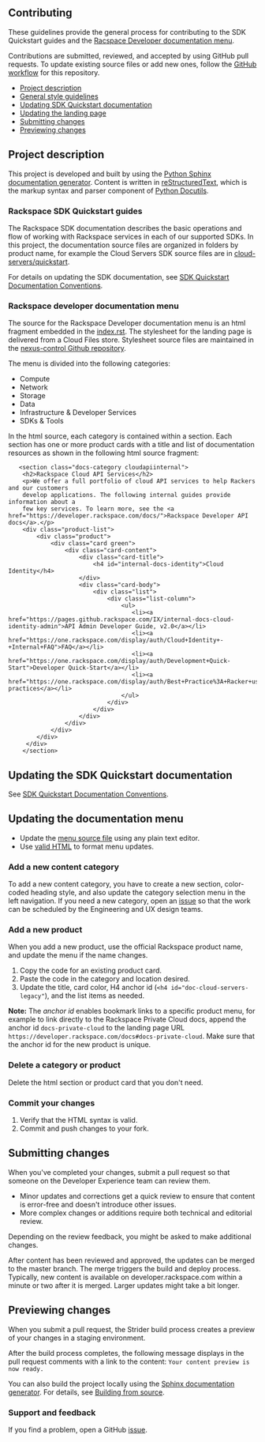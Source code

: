 ## Contributing

These guidelines provide the general process for contributing to the SDK Quickstart guides
and the [Racspace Developer documentation menu](https://developer.rackspace.com/docs).

Contributions are submitted, reviewed, and accepted by using GitHub pull requests.
To update existing source files or add new ones, follow the [GitHub workflow](GITHUBING.md)
for this repository.

- [Project description](#project-description)
- [General style guidelines](#general-style-guidelines)
- [Updating SDK Quickstart documentation](#updating-the-sdk-quickstart-documentation)
- [Updating the landing page](#updating-the-documentation-menu)
- [Submitting changes](#submitting-changes)
- [Previewing changes](#previewing-changes)

## Project description

This project is developed and built by using the
[Python Sphinx documentation generator](http://sphinx-doc.org/). Content is
written in [reStructuredText](http://sphinx-doc.org/rest.html), which is the markup syntax and
parser component of [Python Docutils](http://docutils.sourceforge.net/index.html).

### Rackspace SDK Quickstart guides

The Rackspace SDK documentation describes the basic operations and flow of working with Rackspace services in each of our supported SDKs. In this project, the documentation source files are organized in folders by product name,
for example the Cloud Servers SDK source files are in [cloud-servers/quickstart](https://github.com/rackerlabs/docs-quickstart/tree/master/cloud-servers/quickstart).

For details on updating the SDK documentation, see
[SDK Quickstart Documentation Conventions](quickstart-doc-conventions.rst).

### Rackspace developer documentation menu

The source for the Rackspace Developer documentation menu is an html fragment embedded in the
[index.rst](https://github.com/rackerlabs/docs-quickstart/blob/master/index.rst).
The stylesheet for the landing page is delivered from a Cloud Files store.
Stylesheet source files are maintained in the [nexus-control Github repository](http://www.rackergps.com/).

The menu is divided into the following categories:

- Compute
- Network
- Storage
- Data
- Infrastructure & Developer Services
- SDKs & Tools


In the html source, each category is contained within a section. Each section
has one or more product cards with a title and list of documentation resources as shown in
the following html source fragment:

```
   <section class="docs-category cloudapiinternal">
    <h2>Rackspace Cloud API Services</h2>
    <p>We offer a full portfolio of cloud API services to help Rackers and our customers
    develop applications. The following internal guides provide information about a
    few key services. To learn more, see the <a href="https://developer.rackspace.com/docs/">Rackspace Developer API docs</a>.</p>
    <div class="product-list">
        <div class="product">
            <div class="card green">
                <div class="card-content">
                    <div class="card-title">
                        <h4 id="internal-docs-identity">Cloud Identity</h4>
                    </div>
                    <div class="card-body">
                        <div class="list">
                            <div class="list-column">
                                <ul>
                                   <li><a href="https://pages.github.rackspace.com/IX/internal-docs-cloud-identity-admin">API Admin Developer Guide, v2.0</a></li>
                                   <li><a href="https://one.rackspace.com/display/auth/Cloud+Identity+-+Internal+FAQ">FAQ</a></li>
                                   <li><a href="https://one.rackspace.com/display/auth/Development+Quick-Start">Developer Quick-Start</a></li>
                                   <li><a href="https://one.rackspace.com/display/auth/Best+Practice%3A+Racker+use+of+Impersonation">Best practices</a></li>
                                </ul>
                            </div>
                        </div>
                    </div>
                </div>
            </div>
        </div>
     </div>
    </section>
```

## Updating the SDK Quickstart documentation

See [SDK Quickstart Documentation Conventions](sdk-documentation-conventions.rst).

## Updating the documentation menu

* Update the [menu source file](https://github.com/rackerlabs/docs-quickstart/blob/master/index.rst)
  using any plain text editor.
* Use [valid HTML](https://validator.w3.org/#validate_by_input) to format menu updates.

### Add a new content category

To add a new content category, you have to create a new section, color-coded heading style,
and also update the category selection menu in the left navigation. If you need a
new category, open an [issue](https://github.com/rackerlabs/docs-quickstart/issues/new)
so that the work can be scheduled by the Engineering and UX design teams.

### Add a new product

When you add a new product, use the official Rackspace product name, and update the menu
if the name changes.

1. Copy the code for an existing product card.
2. Paste the code in the category and location desired.
3. Update the title, card color, H4 anchor id (``<h4 id="doc-cloud-servers-legacy"``),
   and the list items as needed.

**Note:** The *anchor id* enables bookmark links to a specific product menu, for example
to link directly to the Rackspace Private Cloud docs, append the
anchor id ``docs-private-cloud`` to the landing page URL
``https://developer.rackspace.com/docs#docs-private-cloud``. Make sure that the anchor
id for the new product is unique.

### Delete a category or product

Delete the html section or product card that you don't need.

### Commit your changes

1. Verify that the HTML syntax is valid.
2. Commit and push changes to your fork.

## Submitting changes

When you've completed your changes, submit a pull request so that someone on the Developer Experience team can review them.

- Minor updates and corrections get a quick review to ensure that content is
  error-free and doesn't introduce other issues.
- More complex changes or additions require both technical and editorial
  review.

Depending on the review feedback, you might be asked to make additional changes.

After content has been reviewed and approved, the updates can be merged to the
master branch. The merge triggers the build and deploy process. Typically, new
content is available on developer.rackspace.com within a minute or two after it
is merged. Larger updates might take a bit longer.


## Previewing changes

When you submit a pull request, the Strider build process creates a preview of your
changes in a staging environment.

After the build process completes, the following message displays in the pull request
comments with a link to the content: ``Your content preview is now ready.``

You can also build the project locally using the
[Sphinx documentation generator](http://sphinx-doc.org/). For details, see
[Building from source](https://github.com/rackerlabs/docs-rackspace/blob/master/doc/tools/build-from-source.rst).


### Support and feedback

If you find a problem, open a GitHub [issue](https://github.com/rackerlabs/docs-cloud-cdn/issues).
